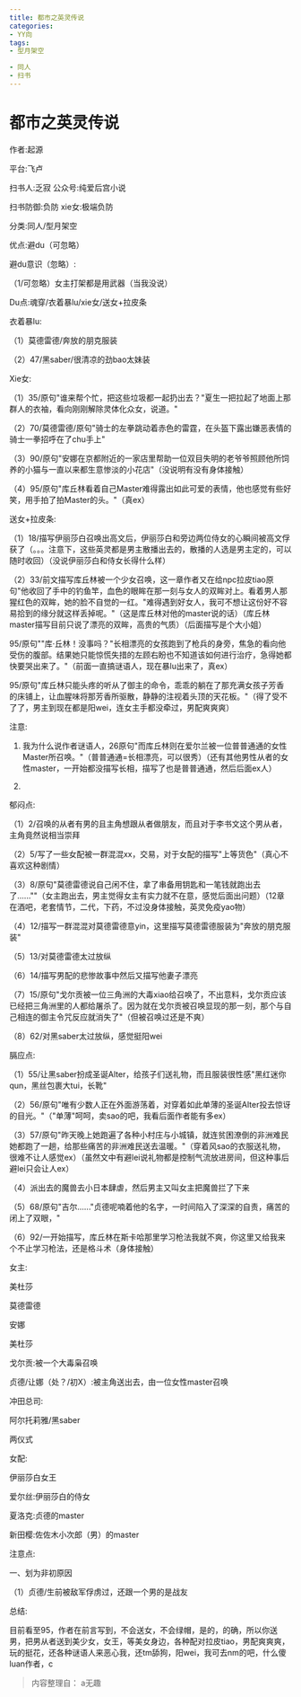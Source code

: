 ```yaml
---
title: 都市之英灵传说
categories:
- YY向
tags:
- 型月架空

- 同人
- 扫书
---
```

# 都市之英灵传说
作者:起源

平台:飞卢

扫书人:乏寂 公众号:纯爱后宫小说

扫书防御:负防 xie女:极端负防

分类:同人/型月架空

优点:避du（可忽略）

避du意识（忽略）:

（1/可忽略）女主打架都是用武器（当我没说）

Du点:魂穿/衣着暴lu/xie女/送女+拉皮条

衣着暴lu:

（1）莫德雷德/奔放的朋克服装

（2）47/黑saber/很清凉的劲bao太妹装

Xie女:

（1）35/原句"谁来帮个忙，把这些垃圾都一起扔出去？"夏生一把拉起了地面上那群人的衣袖，看向刚刚解除灵体化众女，说道。"

（2）70/莫德雷德/原句"骑士的左拳跳动着赤色的雷霆，在头盔下露出嫌恶表情的骑士一拳招呼在了chu手上"

（3）90/原句"安娜在京都附近的一家店里帮助一位双目失明的老爷爷照顾他所饲养的小猫与一直以来都生意惨淡的小花店"（没说明有没有身体接触）

（4）95/原句"库丘林看着自己Master难得露出如此可爱的表情，他也感觉有些好笑，用手拍了拍Master的头。"（真ex）

送女+拉皮条:

（1）18/描写伊丽莎白召唤出高文后，伊丽莎白和旁边两位侍女的心瞬间被高文俘获了（。。。注意下，这些英灵都是男主散播出去的，散播的人选是男主定的，可以随时收回）（没说伊丽莎白和侍女长得什么样）

（2）33/前文描写库丘林被一个少女召唤，这一章作者又在给npc拉皮tiao原句"他收回了手中的钓鱼竿，血色的眼眸在那一刻与女人的双眸对上。看着男人那猩红色的双眸，她的脸不自觉的一红。"难得遇到好女人，我可不想让这份好不容易拾到的缘分就这样丢掉呢。"（这是库丘林对他的master说的话）（库丘林master描写目前只说了漂亮的双眸，高贵的气质）（后面描写是个大小姐）

95/原句""库·丘林！没事吗？"长相漂亮的女孩跑到了枪兵的身旁，焦急的看向他受伤的腹部。结果她只能惊慌失措的左顾右盼也不知道该如何进行治疗，急得她都快要哭出来了。"（前面一直搞谜语人，现在暴lu出来了，真ex）

95/原句"库丘林只能头疼的听从了御主的命令，乖乖的躺在了那充满女孩子芳香的床铺上，让血腥味将那芳香所驱散，静静的注视着头顶的天花板。"（得了受不了了，男主到现在都是阳wei，连女主手都没牵过，男配爽爽爽）

注意:

1.  我为什么说作者谜语人，26原句"而库丘林则在爱尔兰被一位普普通通的女性Master所召唤。"（普普通通=长相漂亮，可以很秀）（还有其他男性从者的女性master，一开始都没描写长相，描写了也是普普通通，然后后面ex人）

2.  

郁闷点:

（1）2/召唤的从者有男的且主角想跟从者做朋友，而且对于李书文这个男从者，主角竟然说相当崇拜

（2）5/写了一些女配被一群混混xx，交易，对于女配的描写"上等货色"（真心不喜欢这种剧情）

（3）8/原句"莫德雷德说自己闲不住，拿了串备用钥匙和一笔钱就跑出去了......""（女主跑出去，男主觉得女主有实力就不在意，感觉后面出问题）（12章在酒吧，老套情节，二代，下药，不过没身体接触，英灵免疫yao物）

（4）12/描写一群混混对莫德雷德意yin，这里描写莫德雷德服装为"奔放的朋克服装"

（5）13/对莫德雷德太过放纵

（6）14/描写男配的悲惨故事中然后又描写他妻子漂亮

（7）15/原句"戈尔贡被一位三角洲的大毒xiao给召唤了，不出意料，戈尔贡应该已经把三角洲里的人都给屠杀了。因为就在戈尔贡被召唤显现的那一刻，那个与自己相连的御主令咒反应就消失了"（但被召唤过还是不爽）

（8）62/对黑saber太过放纵，感觉挺阳wei

膈应点:

（1）55/让黑saber扮成圣诞Alter，给孩子们送礼物，而且服装很性感"黑红迷你qun，黑丝包裹大tui，长靴"

（2）56/原句"唯有少数人正在外面游荡着，对穿着如此单薄的圣诞Alter投去惊讶的目光。"（"单薄"呵呵，卖sao的吧，我看后面作者能有多ex）

（3）57/原句"昨天晚上她跑遍了各种小村庄与小城镇，就连贫困潦倒的非洲难民她都跑了一趟，给那些痛苦的非洲难民送去温暖。"（穿着风sao的衣服送礼物，很难不让人感觉ex）（虽然文中有避lei说礼物都是控制气流放进房间，但这种事后避lei只会让人ex）

（4）派出去的魔兽去小日本肆虐，然后男主又叫女主把魔兽拦了下来

（5）68/原句"吉尔......"贞德呢喃着他的名字，一时间陷入了深深的自责，痛苦的闭上了双眼，"

（6）92/一开始描写，库丘林在斯卡哈那里学习枪法我就不爽，你这里又给我来个不止学习枪法，还是格斗术（身体接触）

女主:

美杜莎

莫德雷德

安娜

美杜莎

戈尔贡:被一个大毒枭召唤

贞德/让娜（处？/初X）:被主角送出去，由一位女性master召唤

冲田总司:

阿尔托莉雅/黑saber

两仪式

女配:

伊丽莎白女王

爱尔丝:伊丽莎白的侍女

夏洛克:贞德的master

新田樱:佐佐木小次郎（男）的master

注意点:

一、划为非初原因

（1）贞德/生前被敌军俘虏过，还跟一个男的是战友

总结:

目前看至95，作者在前言写到，不会送女，不会绿帽，是的，的确，所以你送男，把男从者送到美少女，女王，等美女身边，各种配对拉皮tiao，男配爽爽爽，玩的挺花，还各种谜语人来恶心我，还tm舔狗，阳wei，我可去nm的吧，什么傻luan作者，c


> 内容整理自： a无趣